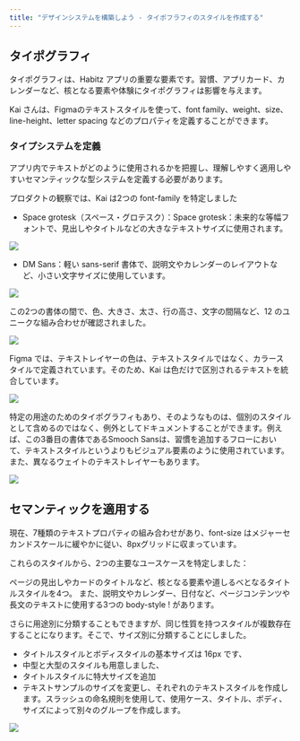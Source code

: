 ```yaml
---
title: "デザインシステムを構築しよう - タイポフラフィのスタイルを作成する"
---
```

## タイポグラフィ
タイポグラフィは、Habitz アプリの重要な要素です。習慣、アプリカード、カレンダーなど、核となる要素や体験にタイポグラフィは影響を与えます。

Kai さんは、Figmaのテキストスタイルを使って、font family、weight、size、line-height、letter spacing などのプロパティを定義することができます。

### タイプシステムを定義
アプリ内でテキストがどのように使用されるかを把握し、理解しやすく適用しやすいセマンティックな型システムを定義する必要があります。

プロダクトの観察では、Kai は2つの font-family を特定しました

- Space grotesk（スペース・グロテスク）：Space grotesk：未来的な等幅フォントで、見出しやタイトルなどの大きなテキストサイズに使用されます。

![](https://storage.googleapis.com/zenn-user-upload/50a557ef8b19-20230605.png)

- DM Sans：軽い sans-serif 書体で、説明文やカレンダーのレイアウトなど、小さい文字サイズに使用しています。

![](https://storage.googleapis.com/zenn-user-upload/aa2b7ca08ed9-20230605.png)

この2つの書体の間で、色、大きさ、太さ、行の高さ、文字の間隔など、12 のユニークな組み合わせが確認されました。

![](https://storage.googleapis.com/zenn-user-upload/1cd29668e1e1-20230605.png)

Figma では、テキストレイヤーの色は、テキストスタイルではなく、カラースタイルで定義されています。そのため、Kai は色だけで区別されるテキストを統合しています。

![](https://storage.googleapis.com/zenn-user-upload/2878d3aeb280-20230605.png)

特定の用途のためのタイポグラフィもあり、そのようなものは、個別のスタイルとして含めるのではなく、例外としてドキュメントすることができます。例えば、この3番目の書体であるSmooch Sansは、習慣を追加するフローにおいて、テキストスタイルというよりもビジュアル要素のように使用されています。また、異なるウェイトのテキストレイヤーもあります。

![](https://storage.googleapis.com/zenn-user-upload/6094c86b933b-20230605.png)

## セマンティックを適用する
現在、7種類のテキストプロパティの組み合わせがあり、font-size はメジャーセカンドスケールに緩やかに従い、8pxグリッドに収まっています。

これらのスタイルから、2つの主要なユースケースを特定しました：

ページの見出しやカードのタイトルなど、核となる要素や道しるべとなるタイトルスタイルを4つ。
また、説明文やカレンダー、日付など、ページコンテンツや長文のテキストに使用する3つの body-style !
があります。

[](https://storage.googleapis.com/zenn-user-upload/0cb3139d78b5-20230605.png)

さらに用途別に分類することもできますが、同じ性質を持つスタイルが複数存在することになります。そこで、サイズ別に分類することにしました。

- タイトルスタイルとボディスタイルの基本サイズは 16px です、
- 中型と大型のスタイルも用意しました、
- タイトルスタイルに特大サイズを追加
- テキストサンプルのサイズを変更し、それぞれのテキストスタイルを作成します。スラッシュの命名規則を使用して、使用ケース、タイトル、ボディ、サイズによって別々のグループを作成します。

![](https://storage.googleapis.com/zenn-user-upload/b1a41e539317-20230605.png)